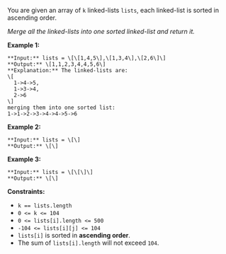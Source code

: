 You are given an array of `k` linked-lists `lists`, each linked-list is sorted in ascending order.

_Merge all the linked-lists into one sorted linked-list and return it._

**Example 1:**

```
**Input:** lists = \[\[1,4,5\],\[1,3,4\],\[2,6\]\]
**Output:** \[1,1,2,3,4,4,5,6\]
**Explanation:** The linked-lists are:
\[
  1->4->5,
  1->3->4,
  2->6
\]
merging them into one sorted list:
1->1->2->3->4->4->5->6
```

**Example 2:**

```
**Input:** lists = \[\]
**Output:** \[\]
```

**Example 3:**

```
**Input:** lists = \[\[\]\]
**Output:** \[\]
```

**Constraints:**

*   `k == lists.length`
*   `0 <= k <= 104`
*   `0 <= lists[i].length <= 500`
*   `-104 <= lists[i][j] <= 104`
*   `lists[i]` is sorted in **ascending order**.
*   The sum of `lists[i].length` will not exceed `104`.